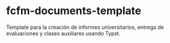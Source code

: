 # fcfm-documents-template
Template para la creación de informes universitarios, entrega de evaluaciones y clases auxiliares usando Typst.
